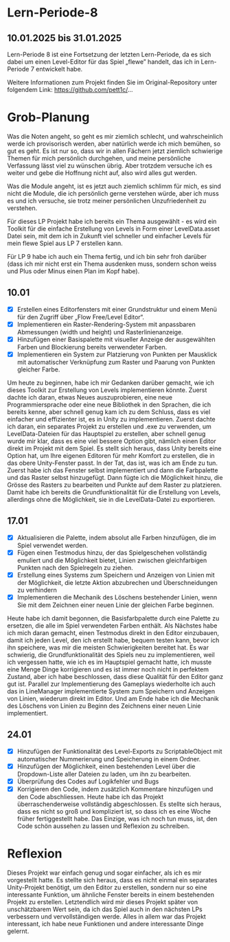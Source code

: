 # Lern-Periode-8
## 10.01.2025 bis 31.01.2025

Lern-Periode 8 ist eine Fortsetzung der letzten Lern-Periode, da es sich dabei um einen Level-Editor für das Spiel „flewe” handelt, das ich in Lern-Periode 7 entwickelt habe.

Weitere Informationen zum Projekt finden Sie im Original-Repository unter folgendem Link: https://github.com/pett1c/...

# Grob-Planung
Was die Noten angeht, so geht es mir ziemlich schlecht, und wahrscheinlich werde ich provisorisch werden, aber natürlich werde ich mich bemühen, so gut es geht. Es ist nur so, dass wir in allen Fächern jetzt ziemlich schwierige Themen für mich persönlich durchgehen, und meine persönliche Verfassung lässt viel zu wünschen übrig. Aber trotzdem versuche ich es weiter und gebe die Hoffnung nicht auf, also wird alles gut werden.

Was die Module angeht, ist es jetzt auch ziemlich schlimm für mich, es sind nicht die Module, die ich persönlich gerne verstehen würde, aber ich muss es und ich versuche, sie trotz meiner persönlichen Unzufriedenheit zu verstehen.

Für dieses LP Projekt habe ich bereits ein Thema ausgewählt - es wird ein Toolkit für die einfache Erstellung von Levels in Form einer LevelData.asset Datei sein, mit dem ich in Zukunft viel schneller und einfacher Levels für mein flewe Spiel aus LP 7 erstellen kann.

Für LP 9 habe ich auch ein Thema fertig, und ich bin sehr froh darüber (dass ich mir nicht erst ein Thema ausdenken muss, sondern schon weiss und Plus oder Minus einen Plan im Kopf habe).


## 10.01
- [x] Erstellen eines Editorfensters mit einer Grundstruktur und einem Menü für den Zugriff über „Flow Free/Level Editor“.
- [x] Implementieren ein Raster-Rendering-System mit anpassbaren Abmessungen (width und height) und Rasterlinienanzeige.
- [x] Hinzufügen einer Basispalette mit visueller Anzeige der ausgewählten Farben und Blockierung bereits verwendeter Farben.
- [x] Implementieren ein System zur Platzierung von Punkten per Mausklick mit automatischer Verknüpfung zum Raster und Paarung von Punkten gleicher Farbe.

Um heute zu beginnen, habe ich mir Gedanken darüber gemacht, wie ich dieses Toolkit zur Erstellung von Levels implementieren könnte. Zuerst dachte ich daran, etwas Neues auszuprobieren, eine neue Programmiersprache oder eine neue Bibliothek in den Sprachen, die ich bereits kenne, aber schnell genug kam ich zu dem Schluss, dass es viel einfacher und effizienter ist, es in Unity zu implementieren. Zuerst dachte ich daran, ein separates Projekt zu erstellen und .exe zu verwenden, um LevelData-Dateien für das Hauptspiel zu erstellen, aber schnell genug wurde mir klar, dass es eine viel bessere Option gibt, nämlich einen Editor direkt im Projekt mit dem Spiel. Es stellt sich heraus, dass Unity bereits eine Option hat, um Ihre eigenen Editoren für mehr Komfort zu erstellen, die in das obere Unity-Fenster passt. In der Tat, das ist, was ich am Ende zu tun. Zuerst habe ich das Fenster selbst implementiert und dann die Farbpalette und das Raster selbst hinzugefügt. Dann fügte ich die Möglichkeit hinzu, die Grösse des Rasters zu bearbeiten und Punkte auf dem Raster zu platzieren. Damit habe ich bereits die Grundfunktionalität für die Erstellung von Levels, allerdings ohne die Möglichkeit, sie in die LevelData-Datei zu exportieren.


## 17.01
- [x] Aktualisieren die Palette, indem absolut alle Farben hinzufügen, die im Spiel verwendet werden.
- [x] Fügen einen Testmodus hinzu, der das Spielgeschehen vollständig emuliert und die Möglichkeit bietet, Linien zwischen gleichfarbigen Punkten nach den Spielregeln zu ziehen.
- [x] Erstellung eines Systems zum Speichern und Anzeigen von Linien mit der Möglichkeit, die letzte Aktion abzubrechen und Überschneidungen zu verhindern
- [x] Implementieren die Mechanik des Löschens bestehender Linien, wenn Sie mit dem Zeichnen einer neuen Linie der gleichen Farbe beginnen.

Heute habe ich damit begonnen, die Basisfarbpalette durch eine Palette zu ersetzen, die alle im Spiel verwendeten Farben enthält. Als Nächstes habe ich mich daran gemacht, einen Testmodus direkt in den Editor einzubauen, damit ich jeden Level, den ich erstellt habe, bequem testen kann, bevor ich ihn speichere, was mir die meisten Schwierigkeiten bereitet hat. Es war schwierig, die Grundfunktionalität des Spiels neu zu implementieren, weil ich vergessen hatte, wie ich es im Hauptspiel gemacht hatte, ich musste eine Menge Dinge korrigieren und es ist immer noch nicht in perfektem Zustand, aber ich habe beschlossen, dass diese Qualität für den Editor ganz gut ist. Parallel zur Implementierung des Gameplays wiederholte ich auch das in LineManager implementierte System zum Speichern und Anzeigen von Linien, wiederum direkt im Editor. Und am Ende habe ich die Mechanik des Löschens von Linien zu Beginn des Zeichnens einer neuen Linie implementiert.


## 24.01
- [x] Hinzufügen der Funktionalität des Level-Exports zu ScriptableObject mit automatischer Nummerierung und Speicherung in einem Ordner.
- [x] Hinzufügen der Möglichkeit, einen bestehenden Level über die Dropdown-Liste aller Dateien zu laden, um ihn zu bearbeiten.
- [x] Überprüfung des Codes auf Logikfehler und Bugs
- [x] Korrigieren den Code, indem zusätzlich Kommentare hinzufügen und den Code abschliessen.
Heute habe ich das Projekt überraschenderweise vollständig abgeschlossen. Es stellte sich heraus, dass es nicht so groß und kompliziert ist, so dass ich es eine Woche früher fertiggestellt habe. Das Einzige, was ich noch tun muss, ist, den Code schön aussehen zu lassen und Reflexion zu schreiben.

# Reflexion
Dieses Projekt war einfach genug und sogar einfacher, als ich es mir vorgestellt hatte. Es stellte sich heraus, dass es nicht einmal ein separates Unity-Projekt benötigt, um den Editor zu erstellen, sondern nur so eine interessante Funktion, um ähnliche Fenster bereits in einem bestehenden Projekt zu erstellen. Letztendlich wird mir dieses Projekt später von unschätzbarem Wert sein, da ich das Spiel auch in den nächsten LPs verbessern und vervollständigen werde. Alles in allem war das Projekt interessant, ich habe neue Funktionen und andere interessante Dinge gelernt.
